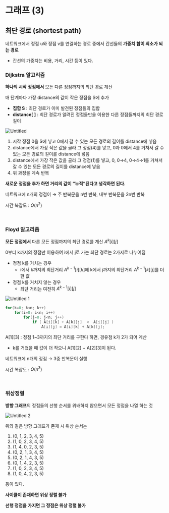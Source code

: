 # 그래프 (3)

## 최단 경로 (shortest path)

네트워크에서 정점 u와 정점 v를 연결하는 경로 중에서 간선들의 **가중치 합이 최소가 되는 경로**

- 간선의 가중치는 비용, 거리, 시간 등이 있다.

### Dijkstra 알고리즘

**하나의 시작 정점에서** 모든 다른 정점까지의 최단 경로 계산

매 단계마다 가장 distance의 값이 작은 정점을 S에 추가

- **집합 S** : 최단 경로가 이미 발견된 정점들의 집합
- **distance[ ]** : 최단 경로가 알려진 정점들만을 이용한 다른 정점들까지의 최단 경로 길이

![Untitled](https://user-images.githubusercontent.com/101644572/171351970-e0a2ab84-b074-4507-8484-2155e8f23eb6.png)

1. 시작 정점 0을 S에 넣고 0에서 갈 수 있는 모든 경로의 길이를 distance에 넣음
2. distance에서 가장 작은 값을 골라 그 정점(4)를 넣고, 0과 0에서 4를 거쳐서 갈 수 있는 모든 경로의 길이를 distance에 넣음
3. distance에서 가장 작은 값을 골라 그 정점(1)를 넣고, 0, 0→4, 0→4→1를 거쳐서 갈 수 있는 모든 경로의 길이를 distance에 넣음
4. 위 과정을 계속 반복

**새로운 정점을 추가 하면 거리의 값이 “누적”된다고 생각하면 된다.**

네트워크에 n개의 정점이 →  주 반복문을 n번 반복, 내부 반복문을 2n번 반복

시간 복잡도 : $O(n^2)$

<br>

### Floyd 알고리즘

**모든 정점에서** 다른 모든 정점까지의 최단 경로를 계산 $A^k[i][j]$

0부터 k까지의 정점만 이용하여 i에서 j로 가는 최단 경로는 2가지로 나누어짐

- 정점 k를 거치는 경우
    - i에서 k까지의 최단거리 $A^{k-1}[i][k]$에 k에서 j까지의 최단거리 $A^{k-1}[k][j]$를 더한 값
- 정점 k를 거치지 않는 경우
    - 최단 거리는 여전히 $A^{k-1}[i][j]$

![Untitled 1](https://user-images.githubusercontent.com/101644572/171352017-bf54f917-ad66-4ec6-b027-6c347d547bdc.png)

```c
for(k=0; k<n; k++)
	for(i=0; i<n; i++)
		for(j=0; j<n; j++)
			if ( A[i][k] + A[k][j]  <  A[i][j] )
				A[i][j] = A[i][k] + A[k][j];
```

A[1][3] : 정점 1~3까지의 최단 거리를 구한다 하면, 경유점 k가 2가 되어 계산

- k를 거쳤을 때 값이 더 작으니 A[1][2] + A[2][3]이 된다.

네트워크에 n개의 정점 → 3중 반복문이 실행

시간 복잡도 : $O(n^3)$

<br>

### 위상정렬

**방향 그래프**의 정점들의 선행 순서를 위배하지 않으면서 모든 정점을 나열 하는 것

![Untitled 2](https://user-images.githubusercontent.com/101644572/171352034-a138b0ca-4832-4801-81c7-315f93954dfe.png)

위와 같은 방향 그래프가 존재 시 위상 순서는

1. (0, 1, 2, 3, 4, 5)
2. (1, 0, 2, 3, 4, 5)
3. (1, 4, 0, 2, 3, 5)
4. (0, 2, 1, 3, 4, 5)
5. (0, 2, 1, 4, 3, 5)
6. (0, 1, 4, 2, 3, 5)
7. (1, 0, 2, 3, 4, 5)
8. (1, 0, 4, 2, 3, 5)

등이 있다.

**사이클이 존재하면 위상 정렬 불가**

**선행 정점을 가지면 그 정점은 위상 정렬 불가**
